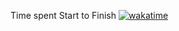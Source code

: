 
Time spent Start to Finish
[![wakatime](https://wakatime.com/badge/user/6ae01bc2-dc0f-4962-940e-3692dc2bcc23/project/6bb5255b-137f-48e6-a603-65c05e2035e1.svg)](https://wakatime.com/badge/user/6ae01bc2-dc0f-4962-940e-3692dc2bcc23/project/6bb5255b-137f-48e6-a603-65c05e2035e1)

